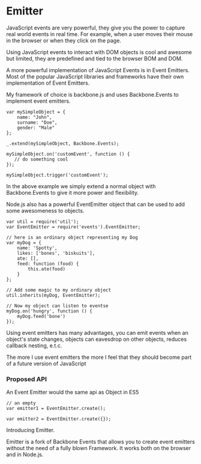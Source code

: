 # Emitter

JavaScript events are very powerful, they give you the power to capture real world events in real time. For example, when a user moves their mouse in the browser or when they click on the page. 

Using JavaScript events to interact with DOM objects is cool and awesome but limited, they are predefined and tied to the browser BOM and DOM. 

A more powerful implementation of JavaScript Events is in Event Emitters. Most of the popular JavaScript libraries and frameworks have their own implementation of Event Emitters.  

My framework of choice is backbone.js and uses Backbone.Events to implement event emitters.  

    var mySimpleObject = {
        name: "John",
        surname: "Doe",
        gender: "Male"
    };
    
    _.extend(mySimpleObject, Backbone.Events);
    
    mySimpleObject.on('customEvent', function () {
       // do something cool
    });
    
    mySimpleObject.trigger('customEvent');
    
In the above example we simply extend a normal object with Backbone.Events to give it more power and flexibility.

Node.js also has a powerful EventEmitter object that can be used to add some awesomeness to objects. 

    var util = require('util');
    var EventEmitter = require('events').EventEmitter;
    
    // here is an ordinary object representing my Dog
    var myDog = {
        name: 'Spotty',
        likes: ['bones', 'biskuits'],
        ate: [],
        feed: function (food) {
            this.ate(food)
        }               
    };
    
    // Add some magic to my ordinary object
    util.inherits(myDog, EventEmitter);
    
    // Now my object can listen to eventse
    myDog.on('hungry', function () {
        myDog.feed('bone')
    });
    
Using event emitters has many advantages, you can emit events when an object's state changes, objects can eavesdrop on other objects, reduces callback nesting, e.t.c.

The more I use event emitters the more I feel that they should become part of a future version of JavaScript 


### Proposed API
An Event Emitter would the same api as Object in ES5

    
    // an empty
    var emitter1 = EventEmitter.create();
    
    var emitter2 = EventEmitter.create({});
    
    
Introducing Emitter.

Emitter is a fork of Backbone Events that allows you to create event emitters without the need of a fully blown Framework. It works both on the browser and in Node.js. 

        
    
